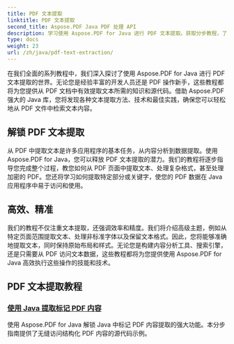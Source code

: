 ```yaml
---
title: PDF 文本提取
linktitle: PDF 文本提取
second_title: Aspose.PDF Java PDF 处理 API
description: 学习使用 Aspose.PDF for Java 进行 PDF 文本提取。获取分步教程，了解如何从 PDF 中高效提取文本。
type: docs
weight: 23
url: /zh/java/pdf-text-extraction/
---
```


在我们全面的系列教程中，我们深入探讨了使用 Aspose.PDF for Java 进行 PDF 文本提取的世界。无论您是经验丰富的开发人员还是 PDF 操作新手，这些教程都将为您提供从 PDF 文档中有效提取文本所需的知识和源代码。借助 Aspose.PDF 强大的 Java 库，您将发现各种文本提取方法、技术和最佳实践，确保您可以轻松地从 PDF 文件中检索文本内容。

## 解锁 PDF 文本提取

从 PDF 中提取文本是许多应用程序的基本任务，从内容分析到数据提取。使用 Aspose.PDF for Java，您可以释放 PDF 文本提取的潜力。我们的教程将逐步指导您完成整个过程，教您如何从 PDF 页面中提取文本、处理复杂格式，甚至处理加密的 PDF。您还将学习如何提取特定部分或关键字，使您的 PDF 数据在 Java 应用程序中易于访问和使用。

## 高效、精准

我们的教程不仅注重文本提取，还强调效率和精度。我们将介绍高级主题，例如从特定页面范围提取文本、处理非标准字体以及保留文本格式。因此，您将能够准确地提取文本，同时保持原始布局和样式。无论您是构建内容分析工具、搜索引擎，还是只需要从 PDF 访问文本数据，这些教程都将为您提供使用 Aspose.PDF for Java 高效执行这些操作的技能和技术。

## PDF 文本提取教程
### [使用 Java 提取标记 PDF 内容](./tagged-pdf-content-extraction-using-java/)
使用 Aspose.PDF for Java 解锁 Java 中标记 PDF 内容提取的强大功能。本分步指南提供了无缝访问结构化 PDF 内容的源代码示例。